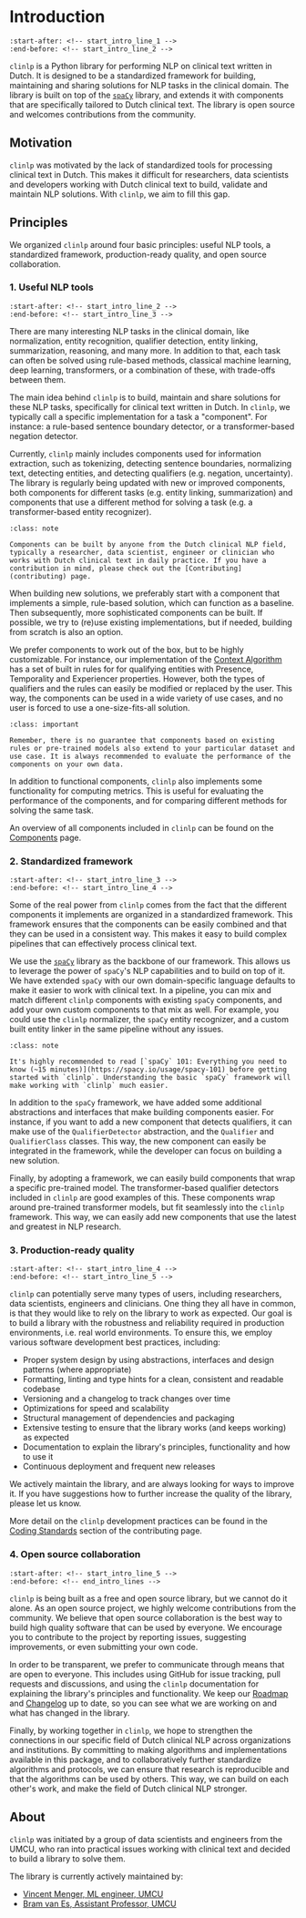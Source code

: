# Introduction

```{include} ../../README.md
:start-after: <!-- start_intro_line_1 -->
:end-before: <!-- start_intro_line_2 -->
```

`clinlp` is a Python library for performing NLP on clinical text written in Dutch. It is designed to be a standardized framework for building, maintaining and sharing solutions for NLP tasks in the clinical domain. The library is built on top of the [`spaCy`](https://spacy.io/) library, and extends it with components that are specifically tailored to Dutch clinical text. The library is open source and welcomes contributions from the community.

## Motivation

`clinlp` was motivated by the lack of standardized tools for processing clinical text in Dutch. This makes it difficult for researchers, data scientists and developers working with Dutch clinical text to build, validate and maintain NLP solutions. With `clinlp`, we aim to fill this gap.

## Principles

We organized `clinlp` around four basic principles: useful NLP tools, a standardized framework, production-ready quality, and open source collaboration.

### 1. Useful NLP tools

```{include} ../../README.md
:start-after: <!-- start_intro_line_2 -->
:end-before: <!-- start_intro_line_3 -->
```

There are many interesting NLP tasks in the clinical domain, like normalization, entity recognition, qualifier detection, entity linking, summarization, reasoning, and many more. In addition to that, each task can often be solved using rule-based methods, classical machine learning, deep learning, transformers, or a combination of these, with trade-offs between them.

The main idea behind `clinlp` is to build, maintain and share solutions for these NLP tasks, specifically for clinical text written in Dutch. In `clinlp`, we typically call a specific implementation for a task a "component". For instance: a rule-based sentence boundary detector, or a transformer-based negation detector.

Currently, `clinlp` mainly includes components used for information extraction, such as tokenizing, detecting sentence boundaries, normalizing text, detecting entities, and detecting qualifiers (e.g. negation, uncertainty). The library is regularly being updated with new or improved components, both components for different tasks (e.g. entity linking, summarization) and components that use a different method for solving a task (e.g. a transformer-based entity recognizer).

```{admonition} Contributing
:class: note

Components can be built by anyone from the Dutch clinical NLP field, typically a researcher, data scientist, engineer or clinician who works with Dutch clinical text in daily practice. If you have a contribution in mind, please check out the [Contributing](contributing) page.
```

When building new solutions, we preferably start with a component that implements a simple, rule-based solution, which can function as a baseline. Then subsequently, more sophisticated components can be built. If possible, we try to (re)use existing implementations, but if needed, building from scratch is also an option.

We prefer components to work out of the box, but to be highly customizable. For instance, our implementation of the [Context Algorithm](components.md#clinlp_context_algorithm) has a set of built in rules for for qualifying entities with Presence, Temporality and Experiencer properties. However, both the types of qualifiers and the rules can easily be modified or replaced by the user. This way, the components can be used in a wide variety of use cases, and no user is forced to use a one-size-fits-all solution.

```{admonition} Validating components
:class: important

Remember, there is no guarantee that components based on existing rules or pre-trained models also extend to your particular dataset and use case. It is always recommended to evaluate the performance of the components on your own data.
```

In addition to functional components, `clinlp` also implements some functionality for computing metrics. This is useful for evaluating the performance of the components, and for comparing different methods for solving the same task.

An overview of all components included in `clinlp` can be found on the [Components](components) page.

### 2. Standardized framework

```{include} ../../README.md
:start-after: <!-- start_intro_line_3 -->
:end-before: <!-- start_intro_line_4 -->
```

Some of the real power from `clinlp` comes from the fact that the different components it implements are organized in a standardized framework. This framework ensures that the components can be easily combined and that they can be used in a consistent way. This makes it easy to build complex pipelines that can effectively process clinical text.

We use the [`spaCy`](https://spacy.io/) library as the backbone of our framework. This allows us to leverage the power of `spaCy`'s NLP capabilities and to build on top of it. We have extended `spaCy` with our own domain-specific language defaults to make it easier to work with clinical text. In a pipeline, you can mix and match different `clinlp` components with existing `spaCy` components, and add your own custom components to that mix as well. For example, you could use the `clinlp` normalizer, the `spaCy` entity recognizer, and a custom built entity linker in the same pipeline without any issues.

```{admonition} Getting familiar with spaCy
:class: note

It's highly recommended to read [`spaCy` 101: Everything you need to know (~15 minutes)](https://spacy.io/usage/spacy-101) before getting started with `clinlp`. Understanding the basic `spaCy` framework will make working with `clinlp` much easier.
```

In addition to the `spaCy` framework, we have added some additional abstractions and interfaces that make building components easier. For instance, if you want to add a new component that detects qualifiers, it can make use of the `QualifierDetector` abstraction, and the `Qualifier` and `QualifierClass` classes. This way, the new component can easily be integrated in the framework, while the developer can focus on building a new solution.

Finally, by adopting a framework, we can easily build components that wrap a specific pre-trained model. The transformer-based qualifier detectors included in `clinlp` are good examples of this. These components wrap around pre-trained transformer models, but fit seamlessly into the `clinlp` framework. This way, we can easily add new components that use the latest and greatest in NLP research.

### 3. Production-ready quality

```{include} ../../README.md
:start-after: <!-- start_intro_line_4 -->
:end-before: <!-- start_intro_line_5 -->
```

`clinlp` can potentially serve many types of users, including researchers, data scientists, engineers and clinicians. One thing they all have in common, is that they would like to rely on the library to work as expected. Our goal is to build a library with the robustness and reliability required in production environments, i.e. real world environments. To ensure this, we employ various software development best practices, including:

* Proper system design by using abstractions, interfaces and design patterns (where appropriate)
* Formatting, linting and type hints for a clean, consistent and readable codebase
* Versioning and a changelog to track changes over time
* Optimizations for speed and scalability
* Structural management of dependencies and packaging
* Extensive testing to ensure that the library works (and keeps working) as expected
* Documentation to explain the library's principles, functionality and how to use it
* Continuous deployment and frequent new releases

We actively maintain the library, and are always looking for ways to improve it. If you have suggestions how to further increase the quality of the library, please let us know.

More detail on the `clinlp` development practices can be found in the [Coding Standards](contributing.md#coding-standards) section of the contributing page.

### 4. Open source collaboration

```{include} ../../README.md
:start-after: <!-- start_intro_line_5 -->
:end-before: <!-- end_intro_lines -->
```

`clinlp` is being built as a free and open source library, but we cannot do it alone. As an open source project, we highly welcome contributions from the community. We believe that open source collaboration is the best way to build high quality software that can be used by everyone. We encourage you to contribute to the project by reporting issues, suggesting improvements, or even submitting your own code.

In order to be transparent, we prefer to communicate through means that are open to everyone. This includes using GitHub for issue tracking, pull requests and discussions, and using the `clinlp` documentation for explaining the library's principles and functionality. We keep our [Roadmap](roadmap) and [Changelog](changelog) up to date, so you can see what we are working on and what has changed in the library.

Finally, by working together in `clinlp`, we hope to strengthen the connections in our specific field of Dutch clinical NLP across organizations and institutions. By committing to making algorithms and implementations available in this package, and to collaboratively further standardize algorithms and protocols, we can ensure that research is reproducible and that the algorithms can be used by others. This way, we can build on each other's work, and make the field of Dutch clinical NLP stronger.

## About

`clinlp` was initiated by a group of data scientists and engineers from the UMCU, who ran into practical issues working with clinical text and decided to build a library to solve them.

The library is currently actively maintained by:

* [Vincent Menger, ML engineer, UMCU](https://github.com/vmenger)
* [Bram van Es, Assistant Professor, UMCU](https://github.com/bramiozo)
